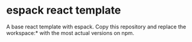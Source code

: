 # espack react template

A base react template with espack.
Copy this repository and replace the workspace:* with the most actual versions on npm.
